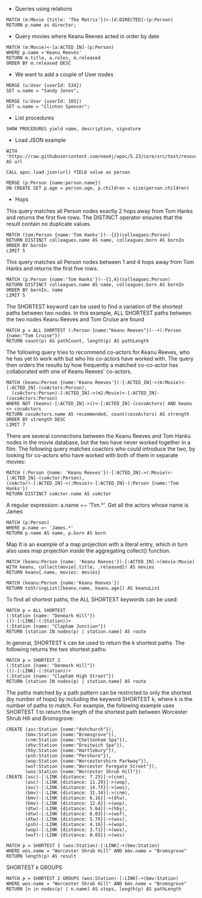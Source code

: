 

- Queries using relations
```cypher
MATCH (m:Movie {title: 'The Matrix'})<-[d:DIRECTED]-(p:Person)
RETURN p.name as director;
```

- Query movies where Keanu Reeves acted in order by date
```cypher
MATCH (m:Movie)<-[a:ACTED_IN]-(p:Person)
WHERE p.name ='Keanu Reeves'
RETURN m.title, a.roles, m.released
ORDER BY m.released DESC
```

- We want to add a couple of User nodes
```cypher
MERGE (u:User {userId: 534})
SET u.name = "Sandy Jones";

MERGE (u:User {userId: 105})
SET u.name = "Clinton Spencer";
```

- List procedures
```cypher
SHOW PROCEDURES yield name, description, signature
```

- Load JSON example
```cypher
WITH 'https://raw.githubusercontent.com/neo4j/apoc/5.23/core/src/test/resources/person.json' AS url

CALL apoc.load.json(url) YIELD value as person

MERGE (p:Person {name:person.name})
ON CREATE SET p.age = person.age, p.children = size(person.children)
```
- Hops

This query matches all Person nodes exactly 2 hops away from Tom Hanks and returns the first five rows. 
The DISTINCT operator ensures that the result contain no duplicate values.

```cypher
MATCH (tom:Person {name:'Tom Hanks'})--{2}(colleagues:Person)
RETURN DISTINCT colleagues.name AS name, colleagues.born AS bornIn
ORDER BY bornIn
LIMIT 5
```

This query matches all Person nodes between 1 and 4 hops away from Tom Hanks and returns the first five rows.
```cypher
MATCH (p:Person {name:'Tom Hanks'})--{1,4}(colleagues:Person)
RETURN DISTINCT colleagues.name AS name, colleagues.born AS bornIn
ORDER BY bornIn, name
LIMIT 5
```

The SHORTEST keyword can be used to find a variation of the shortest paths between two nodes. In this example, ALL SHORTEST paths between the two nodes Keanu Reeves and Tom Cruise are found

```cypher
MATCH p = ALL SHORTEST (:Person {name:"Keanu Reeves"})--+(:Person {name:"Tom Cruise"})
RETURN count(p) AS pathCount, length(p) AS pathLength
```

The following query tries to recommend co-actors for Keanu Reeves, who he has yet to work with but who his co-actors have worked with. 
The query then orders the results by how frequently a matched co-co-actor has collaborated with one of Keanu Reeves' co-actors.

```cypher
MATCH (keanu:Person {name:'Keanu Reeves'})-[:ACTED_IN]->(m:Movie)<-[:ACTED_IN]-(coActors:Person),
  (coActors:Person)-[:ACTED_IN]->(m2:Movie)<-[:ACTED_IN]-(cocoActors:Person)
WHERE NOT (keanu)-[:ACTED_IN]->()<-[:ACTED_IN]-(cocoActors) AND keanu <> cocoActors
RETURN cocoActors.name AS recommended, count(cocoActors) AS strength
ORDER BY strength DESC
LIMIT 7
```

There are several connections between the Keanu Reeves and Tom Hanks nodes in the movie database, but the two have never worked together in a film. 
The following query matches coactors who could introduce the two, by looking for co-actors who have worked with both of them in separate movies:

```cypher
MATCH (:Person {name: 'Keanu Reeves'})-[:ACTED_IN]->(:Movie)<-[:ACTED_IN]-(coActor:Person),
(coActor)-[:ACTED_IN]->(:Movie)<-[:ACTED_IN]-(:Person {name:'Tom Hanks'})
RETURN DISTINCT coActor.name AS coActor
```

A regular expression: a.name =~ 'Tim.*'.
Get all the actors whose name is James
```cypher
MATCH (p:Person)
WHERE p.name =~ 'James.*'
RETURN p.name AS name, p.born AS born
```

Map
It is an example of a map projection with a literal entry, which in turn also uses map projection inside 
the aggregating collect() function.
```cypher
MATCH (keanu:Person {name: 'Keanu Reeves'})-[:ACTED_IN]->(movie:Movie)
WITH keanu, collect(movie{.title, .released}) AS movies
RETURN keanu{.name, movies: movies}

MATCH (keanu:Person {name:'Keanu Reeves'})
RETURN toStringList([keanu.name, keanu.age]) AS keanuList
```

To find all shortest paths, the ALL SHORTEST keywords can be used:
```cypher
MATCH p = ALL SHORTEST
(:Station {name: "Denmark Hill"})
(()-[:LINK]-(:Station))+
(:Station {name: "Clapham Junction"})
RETURN [station IN nodes(p) | station.name] AS route
```

In general, SHORTEST k can be used to return the k shortest paths. The following returns the two shortest paths:

```cypher
MATCH p = SHORTEST 2
(:Station {name: "Denmark Hill"})
(()-[:LINK]-(:Station))+
(:Station {name: "Clapham High Street"})
RETURN [station IN nodes(p) | station.name] AS route
```

The paths matched by a path pattern can be restricted to only the shortest (by number of hops) by including 
the keyword SHORTEST k, where k is the number of paths to match. For example, the following example uses SHORTEST 1 
to return the length of the shortest path between Worcester Shrub Hill and Bromsgrove:

```cypher
CREATE (asc:Station {name:"Ashchurch"}),
       (bmv:Station {name:"Bromsgrove"}),
       (cnm:Station {name:"Cheltenham Spa"}),
       (dtw:Station {name:"Droitwich Spa"}),
       (hby:Station {name:"Hartlebury"}),
       (psh:Station {name:"Pershore"}),
       (wop:Station {name:"Worcestershire Parkway"}),
       (wof:Station {name:"Worcester Foregate Street"}),
       (wos:Station {name:"Worcester Shrub Hill"})
CREATE (asc)-[:LINK {distance: 7.25}]->(cnm),
       (asc)-[:LINK {distance: 11.29}]->(wop),
       (asc)-[:LINK {distance: 14.75}]->(wos),
       (bmv)-[:LINK {distance: 31.14}]->(cnm),
       (bmv)-[:LINK {distance: 6.16}]->(dtw),
       (bmv)-[:LINK {distance: 12.6}]->(wop),
       (dtw)-[:LINK {distance: 5.64}]->(hby),
       (dtw)-[:LINK {distance: 6.03}]->(wof),
       (dtw)-[:LINK {distance: 5.76}]->(wos),
       (psh)-[:LINK {distance: 4.16}]->(wop),
       (wop)-[:LINK {distance: 3.71}]->(wos),
       (wof)-[:LINK {distance: 0.65}]->(wos)

MATCH p = SHORTEST 1 (wos:Station)-[:LINK]-+(bmv:Station)
WHERE wos.name = "Worcester Shrub Hill" AND bmv.name = "Bromsgrove"
RETURN length(p) AS result
```

SHORTEST k GROUPS

```cypher
MATCH p = SHORTEST 2 GROUPS (wos:Station)-[:LINK]-+(bmv:Station)
WHERE wos.name = "Worcester Shrub Hill" AND bmv.name = "Bromsgrove"
RETURN [n in nodes(p) | n.name] AS stops, length(p) AS pathLength
```